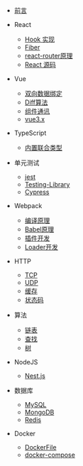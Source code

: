 - [前言](/start/guide.md)

- React
  - [Hook 实现](/react/hooks.md)
  - [Fiber](/react/fiber.md)
  - [react-router原理](/react/router.md)
  - [React 源码](/react/source.md)

- Vue
  - [双向数据绑定](/vue/model.md)
  - [Diff算法](/vue/diff.md)
  - [组件通讯](/vue/communication.md)
  - [vue3.x](/vue/next-version.md)

- TypeScript
  - [内置联合类型](/typescript/union.md)

- 单元测试
  - [jest](/test/jest.md)
  - [Testing-Library](/test/testing-library.md)
  - [Cypress](/test/cypress.md)

- Webpack
  - [编译原理](/webpack/compiler.md)
  - [Babel原理](/webpack/babel.md)
  - [插件开发](/webpack/plugin.md)
  - [Loader开发](/webpack/loader.md)

- HTTP
  - [TCP](/http/tcp.md)
  - [UDP](/http/udp.md)
  - [缓存](/http/cache.md)
  - [状态码](/http/code.md)
  
- 算法
  - [链表](/algorithm/link.md)
  - [查找](/algorithm/search.md)
  - [树](/algorithm/tree.md)

- NodeJS
  - [Nest.js](/node/nest.md)

- 数据库
  - [MySQL](/database/mysql.md)
  - [MongoDB](/database/mongo.md)
  - [Redis](/database/redis.md)

- Docker
  - [DockerFile](/docker/file.md)
  - [docker-compose](/docker/docker-compose.md) 

